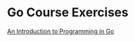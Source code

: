 # Go Course Exercises

[An Introduction to Programming in Go](https://www.golang-book.com/books/intro)
